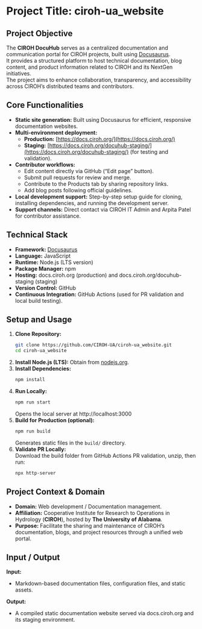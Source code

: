 # Project Title: **ciroh-ua_website**

## Project Objective  
The **CIROH DocuHub** serves as a centralized documentation and communication portal for CIROH projects, built using [Docusaurus](https://docusaurus.io/).  
It provides a structured platform to host technical documentation, blog content, and product information related to CIROH and its NextGen initiatives.  
The project aims to enhance collaboration, transparency, and accessibility across CIROH’s distributed teams and contributors.

## Core Functionalities  
- **Static site generation:** Built using Docusaurus for efficient, responsive documentation websites.  
- **Multi-environment deployment:**  
  - **Production:** [https://docs.ciroh.org/](https://docs.ciroh.org/)  
  - **Staging:** [https://docs.ciroh.org/docuhub-staging/](https://docs.ciroh.org/docuhub-staging/) (for testing and validation).  
- **Contributor workflows:**  
  - Edit content directly via GitHub (“Edit page” button).  
  - Submit pull requests for review and merge.  
  - Contribute to the Products tab by sharing repository links.  
  - Add blog posts following official guidelines.  
- **Local development support:** Step-by-step setup guide for cloning, installing dependencies, and running the development server.  
- **Support channels:** Direct contact via CIROH IT Admin and Arpita Patel for contributor assistance.  

## Technical Stack  
- **Framework:** [Docusaurus](https://docusaurus.io/)  
- **Language:** JavaScript  
- **Runtime:** Node.js (LTS version)  
- **Package Manager:** npm  
- **Hosting:** docs.ciroh.org (production) and docs.ciroh.org/docuhub-staging (staging)  
- **Version Control:** GitHub  
- **Continuous Integration:** GitHub Actions (used for PR validation and local build testing).  

## Setup and Usage  
1. **Clone Repository:**  
   ```bash
   git clone https://github.com/CIROH-UA/ciroh-ua_website.git
   cd ciroh-ua_website
   ```  
2. **Install Node.js (LTS):** Obtain from [nodejs.org](https://nodejs.org/en).  
3. **Install Dependencies:**  
   ```bash
   npm install
   ```  
4. **Run Locally:**  
   ```bash
   npm run start
   ```  
   Opens the local server at http://localhost:3000  
5. **Build for Production (optional):**  
   ```bash
   npm run build
   ```  
   Generates static files in the `build/` directory.  
6. **Validate PR Locally:**  
   Download the build folder from GitHub Actions PR validation, unzip, then run:  
   ```bash
   npx http-server
   ```  

## Project Context & Domain  
- **Domain:** Web development / Documentation management.  
- **Affiliation:** Cooperative Institute for Research to Operations in Hydrology (**CIROH**), hosted by **The University of Alabama**.  
- **Purpose:** Facilitate the sharing and maintenance of CIROH’s documentation, blogs, and project resources through a unified web portal.  

## Input / Output  
**Input:**  
- Markdown-based documentation files, configuration files, and static assets.  

**Output:**  
- A compiled static documentation website served via docs.ciroh.org and its staging environment.  
